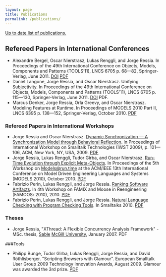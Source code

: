 ```yaml
---
layout: page
title: Publications
permalink: /publications/
---
```

[Up to date list of publications.](http://scg.unibe.ch/scgbib?_k=mXyJUTiT&query=ressia&sortBy=category)

## Refereed Papers in International Conferences

- Alexandre Bergel, Oscar Nierstrasz, Lukas Renggli, and Jorge Ressia. In Proceedings of the 49th International Conference on Objects, Models, Components and Patterns (TOOLS’11), LNCS 6705 p. 68—82, Springer-Verlag, June 2011. [DOI](https://link.springer.com/chapter/10.1007%2F978-3-642-21952-8_7) [PDF](http://scg.unibe.ch/archive/papers/Berg11b-Profiling.pdf)
- Daniel Langone, Jorge Ressia, and Oscar Nierstrasz. Unifying Subjectivity. In Proceedings of the 49th International Conference on Objects, Models, Components and Patterns (TOOLS’11), LNCS 6705 p. 115—130, Springer-Verlag, June 2011. [DOI](https://link.springer.com/chapter/10.1007%2F978-3-642-21952-8_10) PDF.
- Marcus Denker, Jorge Ressia, Orla Greevy, and Oscar Nierstrasz. Modeling Features at Runtime. In Proceedings of MODELS 2010 Part II, LNCS 6395 p. 138—152, Springer-Verlag, October 2010. [PDF](http://scg.unibe.ch/archive/papers/Denk10a-Models10-FeatureModels.pdf)

### Refereed Papers in International Workshops
- Jorge Ressia and Oscar Nierstrasz. [Dynamic Synchronization — A Synchronization Model through Behavioral Reflection](http://scg.unibe.ch/archive/papers/Ress09aDynamicSynchronization.pdf). In Proceedings of International Workshop on Smalltalk Technologies (IWST 2009), p. 101—106, ACM, New York, NY, USA, 2009. [PDF](http://scg.unibe.ch/archive/papers/Ress09aDynamicSynchronization.pdf)
- Jorge Ressia, Lukas Renggli, Tudor Gîrba, and Oscar Nierstrasz. [Run-Time Evolution through Explicit Meta-Objects](http://scg.unibe.ch/archive/papers/Ress10a-RuntimeEvolution.pdf). In Proceedings of the 5th Workshop on Models@run.time at the ACM/IEEE 13th International Conference on Model Driven Engineering Languages and Systems (MODELS 2010), October 2010. [PDF](http://scg.unibe.ch/archive/papers/Ress10a-RuntimeEvolution.pdf)
- Fabrizio Perin, Lukas Renggli, and Jorge Ressia. [Ranking Software Artifacts](http://scg.unibe.ch/archive/papers/Peri10bRankingSoftware.pdf). In 4th Workshop on FAMIX and Moose in Reengineering (FAMOOSr 2010), 2010. [PDF](http://scg.unibe.ch/archive/papers/Peri10bRankingSoftware.pdf)
- Fabrizio Perin, Lukas Renggli, and Jorge Ressia. [Natural Language Checking with Program Checking Tools](http://scg.unibe.ch/archive/papers/Peri10eNaturalLanguageChecking.pdf). In Smalltalks 2010. [PDF](http://scg.unibe.ch/archive/papers/Peri10eNaturalLanguageChecking.pdf)

### Theses
- Jorge Ressia, "XThread: A Flexible Concurrency Analysis Framework" - MSc. thesis, [Sable](http://www.sable.mcgill.ca/) [McGill University](https://www.mcgill.ca/), January 2007. PDF

###Tools
- Philipp Bunge, Tudor Gîrba, Lukas Renggli, Jorge Ressia, and David Röthlisberger. "Scripting Browsers with Glamour". European Smalltalk User Group 2009 Technology Innovation Awards, August 2009. Glamour was awarded the 3rd prize. [PDF](http://scg.unibe.ch/archive/reports/Bung09bGlamour.pdf)
